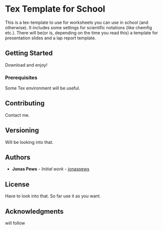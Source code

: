 # Tex Template for School

This is a tex-template to use for worksheets you can use in school (and otherwise). It includes some settings for scientific notations (like chemfig etc.). There will be(or is, depending on the time you read this) a template for presentation slides and a lap report template.

## Getting Started

Download and enjoy!

### Prerequisites

Some Tex environment will be useful.


## Contributing

Contact me.

## Versioning

Will be looking into that.

## Authors

* **Jonas Pews** - *Initial work* - [jonaspews](https://github.com/jonaspews)

## License

Have to look into that. So far use it as you want.

## Acknowledgments

will follow